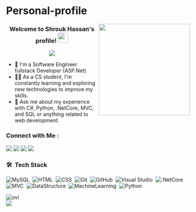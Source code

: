 # Personal-profile


<img width="250" align="right" src="https://c.tenor.com/papK2E3wvMEAAAAd/fwow-ai.gif">

<h3 align="center">
  Welcome to Shrouk Hassan's profile!
  <img src="https://media.giphy.com/media/hvRJCLFzcasrR4ia7z/giphy.gif" width="28">
  
</h3>

<!-- Typing SVG by DenverCoder1 - https://github.com/DenverCoder1/readme-typing-svg -->
<p align="center">
  <a href="https://github.com/DenverCoder1/readme-typing-svg"><img src="https://readme-typing-svg.herokuapp.com/?lines=Full-Stack%20web%20developer;Always%20learning%20new%20things&font=Fira%20Code&center=true&width=440&height=45&color=f75c7e&vCenter=true&size=22"></a>
  
</p> 

- 🏢 I'm a Software Engineer fullstack Developer (ASP.Net)
- 👨‍💻 As a CS student, I'm constantly learning and exploring new technologies to improve my skills.
- 💬 Ask me about my experience with C#, Python, .NetCore, MVC, and SQL or anything related to web development.


### Connect with Me :

<a href="https://www.linkedin.com/in/shrouk-hassan/" target="_blank"><img src="https://img.shields.io/badge/-Shrouk%20Hassan-0077B5?style=for-the-badge&logo=Linkedin&logoColor=white"/></a>
<a href="https://www.facebook.com/profile.php?id=100005701426937" target="_blank"><img src="https://img.shields.io/badge/-Shrouk%20Hassan-0077B5?style=for-the-badge&logo=Facebook&logoColor=white"/></a>
<a href="mailto:shroukHassanmustafa@gmail.com" target="_blank"><img src="https://img.shields.io/badge/-Shrouk%20Hassan-0077B5?style=for-the-badge&logo=Gmail&logoColor=red"/></a>
<a href="https://wa.me/201010667859" target="_blank"><img src="https://img.shields.io/badge/-Shrouk%20Hassan-0077B5?style=for-the-badge&logo=Whatsapp&logoColor=white"/></a>
### 🛠 &nbsp;Tech Stack
![MySQL](https://img.shields.io/badge/-MySQL-05122A?style=flat&logo=MySQL)&nbsp;
![HTML](https://img.shields.io/badge/-HTML-05122A?style=flat&logo=HTML5)&nbsp;
![CSS](https://img.shields.io/badge/-CSS-05122A?style=flat&logo=CSS3&logoColor=1572B6)&nbsp;
![Git](https://img.shields.io/badge/-Git-05122A?style=flat&logo=git)&nbsp;
![GitHub](https://img.shields.io/badge/-GitHub-05122A?style=flat&logo=github)&nbsp;
![Visual Studio](https://img.shields.io/badge/-Visual%20Studio-05122A?style=flat&logo=visual-studio&logoColor=007ACC)&nbsp;
![.NetCore](https://img.shields.io/badge/-.NetCore-05122A?style=flat&logo=.NetCore)&nbsp;
![MVC](https://img.shields.io/badge/-MVC-05122A?style=flat&logo=MVC)&nbsp;
![DataStructure](https://img.shields.io/badge/-DataStructure%20-05122A?style=flat&logo=DataStructure)&nbsp;
![MachineLearning](https://img.shields.io/badge/-MachineLearning%20-05122A?style=flat&logo=MachineLearning)&nbsp;
![Python](https://img.shields.io/badge/-Python%20-05122A?style=flat&logo=python)&nbsp;


<img align="left" src="https://github-readme-stats.vercel.app/api/top-langs?username=ShrouqHassan&show_icons=true&locale=en&layout=compact&theme=chartreuse-dark" alt="ovi" />
<br>



<a href="https://komarev.com/ghpvc/?username=ShrouqHassan&style=for-the-badge">
    <img src="https://komarev.com/ghpvc/?username=ShrouqHassan&style=for-the-badge">
</a>
